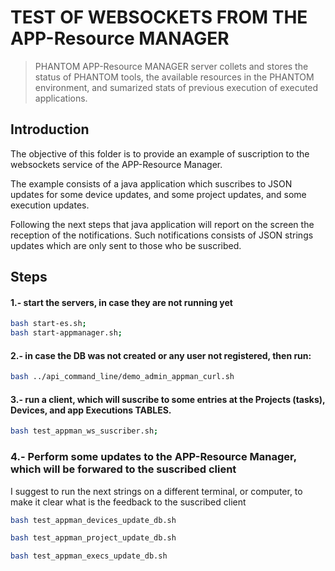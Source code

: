 # TEST OF WEBSOCKETS FROM THE APP-Resource MANAGER

> PHANTOM APP-Resource MANAGER server collets and stores the status of PHANTOM tools, the available resources in the PHANTOM environment, and sumarized stats of previous execution of executed applications.

## Introduction

The objective of this folder is to provide an example of suscription to the websockets service of the APP-Resource Manager.

The example consists of a java application which suscribes to JSON updates for some device updates, and some project updates, and some execution updates.

Following the next steps that java application will report on the screen the reception of the notifications.
Such notifications consists of JSON strings updates which are only sent to those who be suscribed.

## Steps


#### 1.- start the servers, in case they are not running yet
```bash
bash start-es.sh;
bash start-appmanager.sh;
```
#### 2.- in case the DB was not created or any user not registered, then run:
```bash
bash ../api_command_line/demo_admin_appman_curl.sh
```

#### 3.- run a client, which will suscribe to some entries at the Projects (tasks), Devices, and app Executions TABLES.
```bash
bash test_appman_ws_suscriber.sh;
```

### 4.- Perform some updates to the APP-Resource Manager, which will be forwared to the suscribed client

I suggest to run the next strings on a different terminal, or computer, to make it clear what is the feedback to the suscribed client

```bash
bash test_appman_devices_update_db.sh
```

```bash
bash test_appman_project_update_db.sh
```

```bash
bash test_appman_execs_update_db.sh
```
